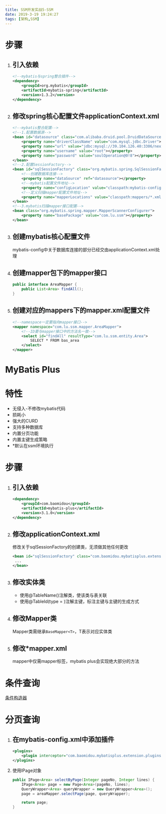 ```yaml
---
title: SSM开发实战5-SSM
date: 2019-3-19 19:24:27
tags: [架构,SSM]
---
```



# 步骤

1. ## 引入依赖

   ```xml
   <!--mybatis与spring整合插件-->
   <dependency>
       <groupId>org.mybatis</groupId>
       <artifactId>mybatis-spring</artifactId>
       <version>1.3.2</version>
   </dependency>
   ```

2. ## 修改spring核心配置文件applicationContext.xml

   ```xml
   <!--mybatis整合配置-->
   <!--1.配置数据源-->
   <bean id="datasource" class="com.alibaba.druid.pool.DruidDataSource">
       <property name="driverClassName" value="com.mysql.jdbc.Driver"></property>
       <property name="url" value="jdbc:mysql://39.104.126.40:3306/next-shop?useUnicode=true&amp;characterEncoding=utf-8"></property>
       <property name="username" value="root"></property>
       <property name="password" value="soulOperation@0!8"></property>
   </bean>
   <!--2.配置SessionFactory-->
   <bean id="sqlSessionFactory" class="org.mybatis.spring.SqlSessionFactoryBean">
       <!--创建数据库连接-->
       <property name="dataSource" ref="datasource"></property>
       <!--mybatis配置文件地址-->
       <property name="configLocation" value="classpath:mybatis-config.xml"></property>
       <!--定义扫描mapper配置文件地址-->
       <property name="mapperLocations" value="classpath:mappers/*.xml"></property>
   </bean>
   <!--3.mybatis扫描mapper接口配置-->
   <bean class="org.mybatis.spring.mapper.MapperScannerConfigurer">
       <property name="basePackage" value="com.lu.ssm"></property>
   </bean>
   ```

3. ## 创建mybatis核心配置文件

   mybatis-config中关于数据库连接的部分已经交由applicationContext.xml处理

4. ## 创建mapper包下的mapper接口

   ```java
   public interface AreaMapper {
       public List<Area> findAll();
   }
   ```

5. ## 创建对应的mappers下的mapper.xml配置文件

   ```xml
   <!--namespace一定要指向mapper接口-->
   <mapper namespace="com.lu.ssm.mapper.AreaMapper">
       <!--ID要与mapper接口中的方法名一致-->
       <select id="findAll" resultType="com.lu.ssm.entity.Area">
           SELECT * FROM bas_area
       </select>
   </mapper>
   ```

# MyBatis Plus

# 特性

- 无侵入-不修改mybatis代码
- 损耗小
- 强大的CURD
- 支持多种数据库
- 内置分页功能
- 内置主键生成策略
- *默认在ssm环境执行

# 步骤

1. ## 引入依赖

   ```xml
   <dependency>
       <groupId>com.baomidou</groupId>
       <artifactId>mybatis-plus</artifactId>
       <version>3.1.0</version>
   </dependency>
   ```

2. ## 修改applicationContext.xml

   修改关于sqlSessionFactory的创建类，无须做其他任何更改

   ```xml
   <bean id="sqlSessionFactory" class="com.baomidou.mybatisplus.extension.spring.MybatisSqlSessionFactoryBean">
   	...
   </bean>
   ```

3. ## 修改实体类

   - 使用@TableName()注解类，使该类与表关联
   - 使用@TableId(type = )注解主键，标注主键与主键的生成方式

4. ## 修改Mapper类

   Mapper类需继承`BaseMapper<T>`，T表示对应实体类

5. ## 修改*mapper.xml

   mapper中仅需mapper标签，mybatis plus会实现绝大部分的方法

# 条件查询

[条件构造器](https://mybatis.plus/guide/wrapper.html)

# 分页查询

1. ## 在mybatis-config.xml中添加插件

   ```xml
   <plugins>
       <plugin interceptor="com.baomidou.mybatisplus.extension.plugins.PaginationInterceptor"></plugin>
   </plugins>
   ```

2. 使用IPage对象

   ```java
   public IPage<Area> selectByPage(Integer pageNo, Integer lines) {
       IPage<Area> page = new Page<Area>(pageNo, lines);
       QueryWrapper<Area> queryWrapper = new QueryWrapper<Area>();
       page = areaMapper.selectPage(page, queryWrapper);
   
       return page;
   }
   ```


